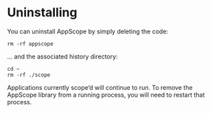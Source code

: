 # Uninstalling 

You can uninstall AppScope by simply deleting the code:  

```
rm -rf appscope
```

… and the associated history directory:

```
cd ~
rm -rf ./scope
```

Applications currently scope’d will continue to run. To remove the AppScope library from a running process, you will need to restart that process.